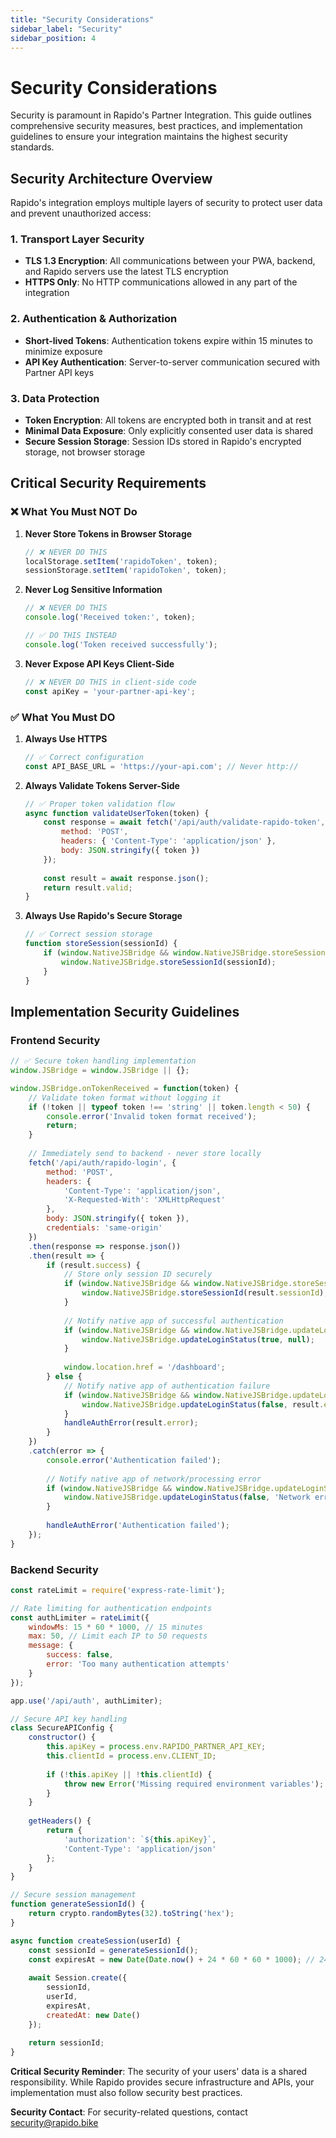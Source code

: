 ```yaml
---
title: "Security Considerations"
sidebar_label: "Security"
sidebar_position: 4
---
```


# Security Considerations

Security is paramount in Rapido's Partner Integration. This guide outlines comprehensive security measures, best practices, and implementation guidelines to ensure your integration maintains the highest security standards.

## Security Architecture Overview

Rapido's integration employs multiple layers of security to protect user data and prevent unauthorized access:

### 1. Transport Layer Security
- **TLS 1.3 Encryption**: All communications between your PWA, backend, and Rapido servers use the latest TLS encryption
- **HTTPS Only**: No HTTP communications allowed in any part of the integration

### 2. Authentication & Authorization
- **Short-lived Tokens**: Authentication tokens expire within 15 minutes to minimize exposure
- **API Key Authentication**: Server-to-server communication secured with Partner API keys

### 3. Data Protection
- **Token Encryption**: All tokens are encrypted both in transit and at rest
- **Minimal Data Exposure**: Only explicitly consented user data is shared
- **Secure Session Storage**: Session IDs stored in Rapido's encrypted storage, not browser storage

## Critical Security Requirements

### ❌ What You Must NOT Do

1. **Never Store Tokens in Browser Storage**
   ```javascript
   // ❌ NEVER DO THIS
   localStorage.setItem('rapidoToken', token);
   sessionStorage.setItem('rapidoToken', token);
   ```

2. **Never Log Sensitive Information**
   ```javascript
   // ❌ NEVER DO THIS
   console.log('Received token:', token);
   
   // ✅ DO THIS INSTEAD
   console.log('Token received successfully');
   ```

3. **Never Expose API Keys Client-Side**
   ```javascript
   // ❌ NEVER DO THIS in client-side code
   const apiKey = 'your-partner-api-key';
   ```

### ✅ What You Must DO

1. **Always Use HTTPS**
   ```javascript
   // ✅ Correct configuration
   const API_BASE_URL = 'https://your-api.com'; // Never http://
   ```

2. **Always Validate Tokens Server-Side**
   ```javascript
   // ✅ Proper token validation flow
   async function validateUserToken(token) {
       const response = await fetch('/api/auth/validate-rapido-token', {
           method: 'POST',
           headers: { 'Content-Type': 'application/json' },
           body: JSON.stringify({ token })
       });
       
       const result = await response.json();
       return result.valid;
   }
   ```

3. **Always Use Rapido's Secure Storage**
   ```javascript
   // ✅ Correct session storage
   function storeSession(sessionId) {
       if (window.NativeJSBridge && window.NativeJSBridge.storeSessionId) {
           window.NativeJSBridge.storeSessionId(sessionId);
       }
   }
   ```

## Implementation Security Guidelines

### Frontend Security

```javascript
// ✅ Secure token handling implementation
window.JSBridge = window.JSBridge || {};

window.JSBridge.onTokenReceived = function(token) {
    // Validate token format without logging it
    if (!token || typeof token !== 'string' || token.length < 50) {
        console.error('Invalid token format received');
        return;
    }
    
    // Immediately send to backend - never store locally
    fetch('/api/auth/rapido-login', {
        method: 'POST',
        headers: {
            'Content-Type': 'application/json',
            'X-Requested-With': 'XMLHttpRequest'
        },
        body: JSON.stringify({ token }),
        credentials: 'same-origin'
    })
    .then(response => response.json())
    .then(result => {
        if (result.success) {
            // Store only session ID securely
            if (window.NativeJSBridge && window.NativeJSBridge.storeSessionId) {
                window.NativeJSBridge.storeSessionId(result.sessionId);
            }
            
            // Notify native app of successful authentication
            if (window.NativeJSBridge && window.NativeJSBridge.updateLoginStatus) {
                window.NativeJSBridge.updateLoginStatus(true, null);
            }
            
            window.location.href = '/dashboard';
        } else {
            // Notify native app of authentication failure
            if (window.NativeJSBridge && window.NativeJSBridge.updateLoginStatus) {
                window.NativeJSBridge.updateLoginStatus(false, result.error || 'Authentication failed');
            }
            handleAuthError(result.error);
        }
    })
    .catch(error => {
        console.error('Authentication failed');
        
        // Notify native app of network/processing error
        if (window.NativeJSBridge && window.NativeJSBridge.updateLoginStatus) {
            window.NativeJSBridge.updateLoginStatus(false, 'Network error during authentication');
        }
        
        handleAuthError('Authentication failed');
    });
}
```

### Backend Security

```javascript
const rateLimit = require('express-rate-limit');

// Rate limiting for authentication endpoints
const authLimiter = rateLimit({
    windowMs: 15 * 60 * 1000, // 15 minutes
    max: 50, // Limit each IP to 50 requests
    message: {
        success: false,
        error: 'Too many authentication attempts'
    }
});

app.use('/api/auth', authLimiter);

// Secure API key handling
class SecureAPIConfig {
    constructor() {
        this.apiKey = process.env.RAPIDO_PARTNER_API_KEY;
        this.clientId = process.env.CLIENT_ID;
        
        if (!this.apiKey || !this.clientId) {
            throw new Error('Missing required environment variables');
        }
    }
    
    getHeaders() {
        return {
            'authorization': `${this.apiKey}`,
            'Content-Type': 'application/json'
        };
    }
}

// Secure session management
function generateSessionId() {
    return crypto.randomBytes(32).toString('hex');
}

async function createSession(userId) {
    const sessionId = generateSessionId();
    const expiresAt = new Date(Date.now() + 24 * 60 * 60 * 1000); // 24 hours
    
    await Session.create({
        sessionId,
        userId,
        expiresAt,
        createdAt: new Date()
    });
    
    return sessionId;
}
```

**Critical Security Reminder**: The security of your users' data is a shared responsibility. While Rapido provides secure infrastructure and APIs, your implementation must also follow security best practices.

**Security Contact**: For security-related questions, contact [security@rapido.bike](mailto:security@rapido.bike)